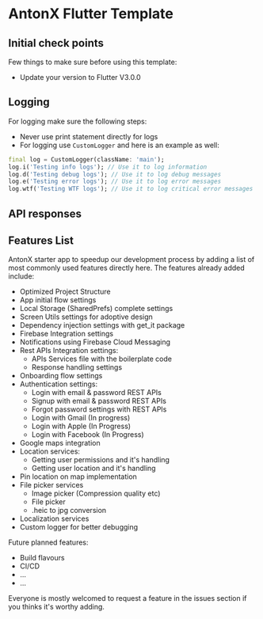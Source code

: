# AntonX Flutter Template

## Initial check points

Few things to make sure before using this template:

- Update your version to Flutter V3.0.0

## Logging

For logging make sure the following steps:

- Never use print statement directly for logs
- For logging use `CustomLogger` and here is an example as well:

```dart
final log = CustomLogger(className: 'main');
log.i('Testing info logs'); // Use it to log information
log.d('Testing debug logs'); // Use it to log debug messages
log.e('Testing error logs'); // Use it to log error messages
log.wtf('Testing WTF logs'); // Use it to log critical error messages
```

## API responses

## Features List

AntonX starter app to speedup our development process by adding a list of most commonly used features directly here.
The features already added include:

- Optimized Project Structure
- App initial flow settings
- Local Storage (SharedPrefs) complete settings
- Screen Utils settings for adoptive design
- Dependency injection settings with get_it package
- Firebase Integration settings
- Notifications using Firebase Cloud Messaging
- Rest APIs Integration settings:
  - APIs Services file with the boilerplate code
  - Response handling settings
- Onboarding flow settings
- Authentication settings:
  - Login with email & password REST APIs
  - Signup with email & password REST APIs
  - Forgot password settings with REST APIs
  - Login with Gmail (In progress)
  - Login with Apple (In Progress)
  - Login with Facebook (In Progress)
- Google maps integration
- Location services:
  - Getting user permissions and it's handling
  - Getting user location and it's handling
- Pin location on map implementation
- File picker services
  - Image picker (Compression quality etc)
  - File picker
  - .heic to jpg conversion
- Localization services
- Custom logger for better debugging

Future planned features: 
- Build flavours
- CI/CD
- ...
- ...

Everyone is mostly welcomed to request a feature in the issues section if you thinks it's worthy adding.

